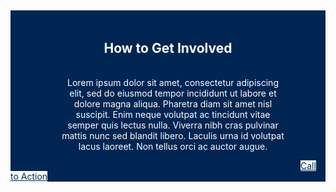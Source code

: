 <section class="campaign-involved-full" style="background-color: #002552; color: white;">
 <div class="grid-container">
    <h2 style="text-align: center; padding: 3rem; padding-bottom: 1rem;">How to Get Involved</h2>
    <p style="text-align: center; padding-left: 5rem; padding-right: 4rem; max-width: fit-content;"">Lorem ipsum dolor sit amet, consectetur adipiscing elit, sed do eiusmod tempor incididunt ut labore et dolore magna aliqua. Pharetra diam sit amet nisl suscipit. Enim neque volutpat ac tincidunt vitae semper quis lectus nulla. Viverra nibh cras pulvinar mattis nunc sed blandit libero. Laculis urna id volutpat lacus laoreet. Non tellus orci ac auctor augue. </p>
    <a href="#" class="usa-button" style="margin-left: 29rem; margin-bottom: 3rem; background-color: white; color: #002552;">Call to Action</a>
 </div>
</section>